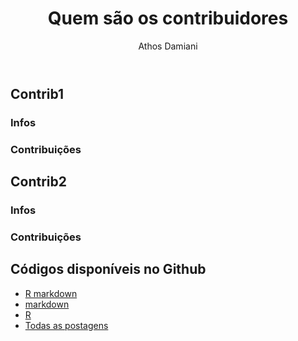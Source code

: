 ﻿---
license: Creative Commons BY-SA
author: Athos Damiani
title: "Quem são os contribuidores"
categories: [Mais]
radasCat: Mais
tags: [Mais, contribuidores]
---
  


  
Contrib1
----------
  
### Infos
  

  
### Contribuições
  
  
  
Contrib2
----------
  
### Infos
  
  
  
### Contribuições

Códigos disponíveis no Github <i class="fa fa-github"></i>
----------------------------------------------

- [R markdown](https://github.com/Athospd/R-adas/raw/master/Rmd/Contribuidores.Rmd)
- [markdown](https://github.com/Athospd/R-adas/raw/master/md/Contribuidores.md)
- [R](https://github.com/Athospd/R-adas/raw/master/R/Contribuidores.R)
- [Todas as postagens](https://github.com/Athospd/R-adas/)
 